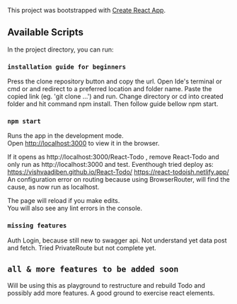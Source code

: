 This project was bootstrapped with [Create React App](https://github.com/facebook/create-react-app).

## Available Scripts

In the project directory, you can run:

### `installation guide for beginners`

Press the clone repository button and copy the url.
Open Ide's terminal or cmd or and redirect to a preferred location and folder name.
Paste the copied link (eg. 'git clone ...') and run.
Change directory or cd into created folder and hit command npm install.
Then follow guide bellow npm start.

### `npm start`

Runs the app in the development mode.<br />
Open [http://localhost:3000](http://localhost:3000) to view it in the browser.

If it opens as http://localhost:3000/React-Todo , remove React-Todo and only run as http://localhost:3000 and test.
Eventhough tried deploy as:
https://vishvaadiben.github.io/React-Todo/
https://react-todoish.netlify.app/
An configuration error on routing because using BrowserRouter, will find the cause, as now run as localhost. 

The page will reload if you make edits.<br />
You will also see any lint errors in the console.

### `missing features`
Auth Login, because still new to swagger api. Not understand yet data post and fetch.
Tried PrivateRoute but not complete yet.

##  `all & more features to be added soon`
Will be using this as playground to restructure and rebuild Todo and possibly add more features. A good ground to exercise react elements.







